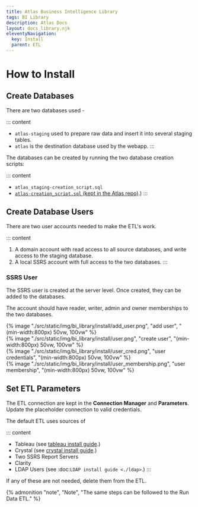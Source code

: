 ```yaml
---
title: Atlas Business Intelligence Library
tags: BI Library
description: Atlas Docs
layout: docs_library.njk
eleventyNavigation:
  key: Install
  parent: ETL
---
```


# How to Install


## Create Databases


There are two databases used -

::: content
- ``atlas-staging`` used to prepare raw data and insert it into several staging tables.
- ``atlas`` is the destination database used by the webapp.
:::

The databases can be created by running the two database creation scripts:

::: content
- ``atlas_staging-creation_script.sql``
- [``atlas-creation_script.sql`` (kept in the Atlas repo)](https://github.com/Riverside-Healthcare/Atlas/blob/master/web/atlas-creation_script.sql).)
:::


## Create Database Users

There are two user accounts needed to make the ETL's work.

::: content
1. A domain account with read access to all source databases, and write access to the staging database.
2. A local SSRS account with full access to the two databases.
:::

### SSRS User


The SSRS user is created at the server level. Once created, they can be added to the databases.

The account should have reader, writer, admin and owner memberships to the two databases.

<div class="box is-flex is-justify-content-center">
    {% image "./src/static/img/bi_library/install/add_user.png", "add user", "(min-width:800px) 50vw, 100vw" %}
</div>
<div class="box is-flex is-justify-content-center">
    {% image "./src/static/img/bi_library/install/user.png", "create user", "(min-width:800px) 50vw, 100vw" %}
</div>
<div class="box is-flex is-justify-content-center">
    {% image "./src/static/img/bi_library/install/user_cred.png", "user credentials", "(min-width:800px) 50vw, 100vw" %}
</div>
<div class="box is-flex is-justify-content-center">
    {% image "./src/static/img/bi_library/install/user_membership.png", "user membership", "(min-width:800px) 50vw, 100vw" %}
</div>

## Set ETL Parameters

The ETL connection are kept in the **Connection Manager** and **Parameters**. Update the placeholder connection to valid credentials.

The default ETL uses sources of

::: content
- Tableau (see [tableau install guide](https://github.com/Riverside-Healthcare/Tableau-Metadata-Exporter).)
- Crystal (see [crystal install guide](https://github.com/Riverside-Healthcare/Sqlize-Crystal-Reports).)
- Two SSRS Report Servers
- Clarity
- LDAP Users (see :doc:`LDAP install guide <./ldap>`.)
:::

If any of these are not needed, delete them from the ETL.

{% admonition
   "note",
   "Note",
   "The same steps can be followed to the Run Data ETL."
%}
